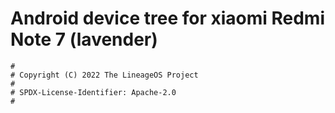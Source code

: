# Android device tree for xiaomi Redmi Note 7 (lavender)

```
#
# Copyright (C) 2022 The LineageOS Project
#
# SPDX-License-Identifier: Apache-2.0
#
```
